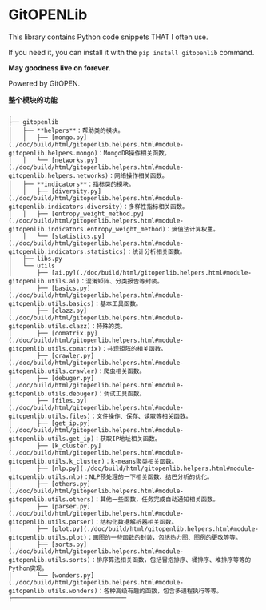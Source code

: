 # GitOPENLib

This library contains Python code snippets THAT I often use.

If you need it, you can install it with the `pip install gitopenlib` command.

**May goodness live on forever.**

Powered by GitOPEN.


**整个模块的功能**

    .
    ├── gitopenlib
    │   ├── **helpers**：帮助类的模块。
    │   │   ├── [mongo.py](./doc/build/html/gitopenlib.helpers.html#module-gitopenlib.helpers.mongo)：MongoDB操作相关函数。
    │   │   └── [networks.py](./doc/build/html/gitopenlib.helpers.html#module-gitopenlib.helpers.networks)：网络操作相关函数。
    │   ├── **indicators**：指标类的模块。
    │   │   ├── [diversity.py](./doc/build/html/gitopenlib.helpers.html#module-gitopenlib.indicators.diversity)：多样性指标相关函数。
    │   │   ├── [entropy_weight_method.py](./doc/build/html/gitopenlib.helpers.html#module-gitopenlib.indicators.entropy_weight_method)：熵值法计算权重。
    │   │   └── [statistics.py](./doc/build/html/gitopenlib.helpers.html#module-gitopenlib.indicators.statistics)：统计分析相关函数。
    │   ├── libs.py
    │   └── utils
    │       ├── [ai.py](./doc/build/html/gitopenlib.helpers.html#module-gitopenlib.utils.ai)：混淆矩阵、分类报告等封装。
    │       ├── [basics.py](./doc/build/html/gitopenlib.helpers.html#module-gitopenlib.utils.basics)：基本工具函数。
    │       ├── [clazz.py](./doc/build/html/gitopenlib.helpers.html#module-gitopenlib.utils.clazz)：特殊的类。
    │       ├── [comatrix.py](./doc/build/html/gitopenlib.helpers.html#module-gitopenlib.utils.comatrix)：共现矩阵的相关函数。
    │       ├── [crawler.py](./doc/build/html/gitopenlib.helpers.html#module-gitopenlib.utils.crawler)：爬虫相关函数。
    │       ├── [debuger.py](./doc/build/html/gitopenlib.helpers.html#module-gitopenlib.utils.debuger)：调试工具函数。
    │       ├── [files.py](./doc/build/html/gitopenlib.helpers.html#module-gitopenlib.utils.files)：文件操作、保存、读取等相关函数。
    │       ├── [get_ip.py](./doc/build/html/gitopenlib.helpers.html#module-gitopenlib.utils.get_ip)：获取IP地址相关函数。
    │       ├── [k_cluster.py](./doc/build/html/gitopenlib.helpers.html#module-gitopenlib.utils.k_cluster)：k-means聚类相关函数。
    │       ├── [nlp.py](./doc/build/html/gitopenlib.helpers.html#module-gitopenlib.utils.nlp)：NLP预处理的一下相关函数、结巴分析的优化。
    │       ├── [others.py](./doc/build/html/gitopenlib.helpers.html#module-gitopenlib.utils.others)：其他一些函数，任务完成自动通知相关函数。
    │       ├── [parser.py](./doc/build/html/gitopenlib.helpers.html#module-gitopenlib.utils.parser)：结构化数据解析器相关函数。
    │       ├── [plot.py](./doc/build/html/gitopenlib.helpers.html#module-gitopenlib.utils.plot)：画图的一些函数的封装，包括热力图、图例的更改等等。
    │       ├── [sorts.py](./doc/build/html/gitopenlib.helpers.html#module-gitopenlib.utils.sorts)：排序算法相关函数，包括冒泡排序、桶排序、堆排序等等的Python实现。
    │       └── [wonders.py](./doc/build/html/gitopenlib.helpers.html#module-gitopenlib.utils.wonders)：各种高级有趣的函数，包含多进程执行等等。
    ├────────────────────────────────

